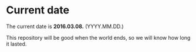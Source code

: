 # Current date

The current date is **2016.03.08.** (YYYY.MM.DD.)

This repository will be good when the world ends, so we will know how long it lasted.
